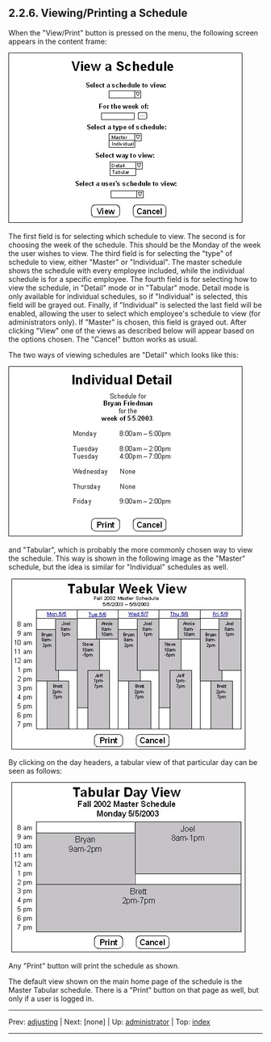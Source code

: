 ## 2.2.6. Viewing/Printing a Schedule

When the "View/Print" button is pressed on the menu, the following screen appears in the content frame:

![](images/view-schedule.jpg)

The first field is for selecting which schedule to view. The second is for choosing the week of the schedule. This should be the Monday of the week the user wishes to view. The third field is for selecting the "type" of schedule to view, either "Master" or "Individual". The master schedule shows the schedule with every employee included, while the individual schedule is for a specific employee. The fourth field is for selecting how to view the schedule, in "Detail" mode or in "Tabular" mode. Detail mode is only available for individual schedules, so if "Individual" is selected, this field will be grayed out. Finally, if "Individual" is selected the last field will be enabled, allowing the user to select which employee's schedule to view (for administrators only). If "Master" is chosen, this field is grayed out. After clicking "View" one of the views as described below will appear based on the options chosen. The "Cancel" button works as usual.

The two ways of viewing schedules are "Detail" which looks like this:

![](images/individual-detail.jpg)

and "Tabular", which is probably the more commonly chosen way to view the schedule. This way is shown in the following image as the "Master" schedule, but the idea is similar for "Individual" schedules as well.

![](images/tabular-week.jpg)

By clicking on the day headers, a tabular view of that particular day can be seen as follows:

![](images/tabular-day.jpg)

Any "Print" button will print the schedule as shown.

The default view shown on the main home page of the schedule is the Master Tabular schedule. There is a "Print" button on that page as well, but only if a user is logged in.

* * *
Prev: [adjusting](adjusting.md) | Next: \[none] | Up: [administrator](administrator.md) | Top: [index](../../index.md)
* * *
